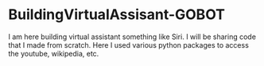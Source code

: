 # BuildingVirtualAssisant-GOBOT
 I am here building virtual assistant something like Siri. I will be sharing code that I made from scratch.
 Here I used various python packages to access the youtube, wikipedia, etc.

